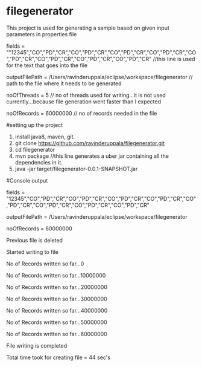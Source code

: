 # filegenerator

This project is used for generating a sample based on given input parameters in properties file


fields = ""12345","CO","PD","CR","CO","PD","CR","CO","PD","CR","CO","PD","CR","CO","PD","CR","CO","PD","CR","CO","PD","CR","CO","PD","CR"   //this line is used for the text that goes into the file

outputFilePath = /Users/ravinderuppala/eclipse/workspace/filegenerator  // path to the file where it needs to be generated

noOfThreads = 5 // no of threads used for writing...it is not used currently...because file generation went faster than I expected

noOfRecords = 60000000 // no of records needed in the file


#setting up the project
1. install java8, maven, git.
1. git clone https://github.com/ravinderuppala/filegenerator.git
2. cd filegenerator
3. mvn package  //this line generates a uber jar containing all the dependencies in it.
4. java -jar target/filegenerator-0.0.1-SNAPSHOT.jar


#Console output

fields = "12345","CO","PD","CR","CO","PD","CR","CO","PD","CR","CO","PD","CR","CO","PD","CR","CO","PD","CR","CO","PD","CR","CO","PD","CR"

outputFilePath = /Users/ravinderuppala/eclipse/workspace/filegenerator

noOfRecords = 60000000

Previous file is deleted

Started writing to file 

 No of Records written so far...0
 
 No of Records written so far...10000000
 
 No of Records written so far...20000000
 
 No of Records written so far...30000000
 
 No of Records written so far...40000000
 
 No of Records written so far...50000000
 
 No of Records written so far...60000000
 
File writing is completed

Total time took for creating file = 44 sec's
